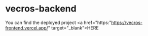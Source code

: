 # vecros-backend 
You can find the deployed project <a href="https:"https://vecros-frontend.vercel.app/" target="_blank">HERE</a>
